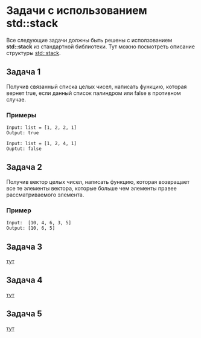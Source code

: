 # Задачи с использованием std::stack
Все следующие задачи должны быть решены с исползованием **std::stack** из стандартной библиотеки.
Тут можно посмотреть описание структуры [std::stack](https://en.cppreference.com/w/cpp/container/stack).

## Задача 1
Получив связанный списка целых чисел, написать функцию, которая вернет true, если данный
список палиндром или false в противном случае.

### Примеры
```
Input: list = [1, 2, 2, 1]
Output: true

Input: list = [1, 2, 4, 1]
Ouptut: false
```

## Задача 2
Получив вектор целых чисел, написать функцию, которая возвращает все те
элементы вектора, которые больше чем элементы правее рассматриваемого элемента.

### Пример
```
Input:  [10, 4, 6, 3, 5]
Output: [10, 6, 5]
```

## Задача 3
[тут](https://leetcode.com/problems/baseball-game/)

## Задача 4
[тут](https://leetcode.com/problems/check-if-word-is-valid-after-substitutions/)

## Задача 5
[тут](https://leetcode.com/problems/tag-validator/)

